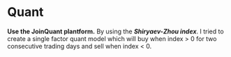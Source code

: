 # Quant
**Use the JoinQuant plantform.**
By using the ***Shiryaev-Zhou index***. I tried to create a single factor quant model which will buy when index > 0 for two consecutive trading days and sell when index < 0.
